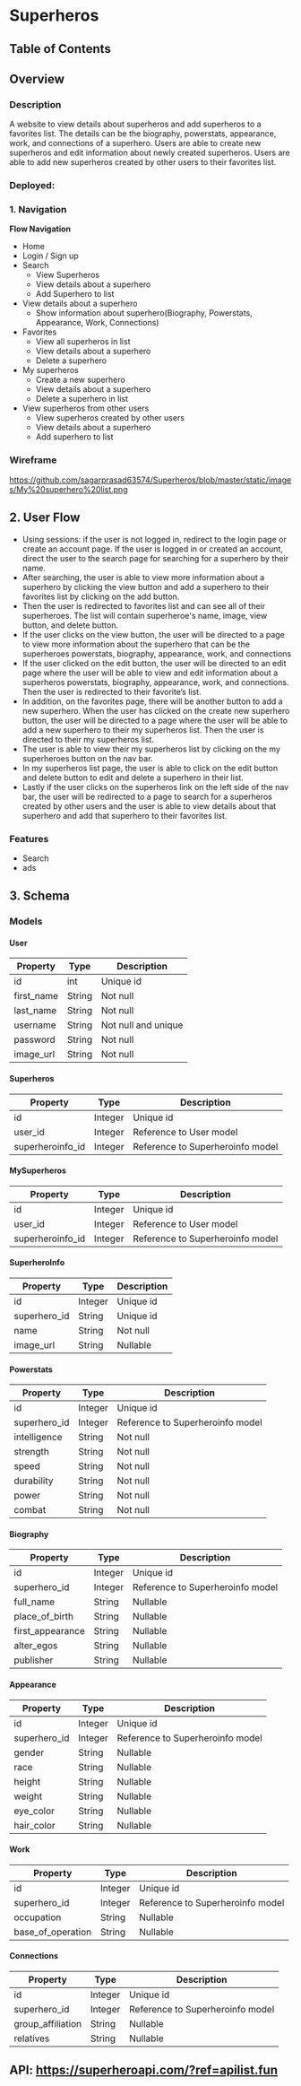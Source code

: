 # Superheros

## Table of Contents

## Overview

### Description
A website to view details about superheros and add superheros to a favorites list. The details can be the biography, powerstats, appearance, work, and connections of a superhero. Users are able to create new superheros and edit information 
about newly created superheros. Users are able to add new superheros created by other users to their favorites list. 

### Deployed: 

### 1. Navigation

**Flow Navigation**

* Home 
* Login / Sign up
* Search 
  * View Superheros
  * View details about a superhero
  * Add Superhero to list
* View details about a superhero
  * Show information about superhero(Biography, Powerstats, Appearance, Work, Connections)
* Favorites 
  * View all superheros in list
  * View details about a superhero
  * Delete a superhero
* My superheros
  * Create a new superhero
  * View details about a superhero
  * Delete a superhero in list
* View superheros from other users
  * View superheros created by other users
  * View details about a superhero
  * Add superhero to list
  
### Wireframe
https://github.com/sagarprasad63574/Superheros/blob/master/static/images/My%20superhero%20list.png

## 2. User Flow
* Using sessions: if the user is not logged in, redirect to the login page or create an account page. 
If the user is logged in or created an account, direct the user to the search page for searching for a superhero by their name.
* After searching, the user is able to view more information about a superhero by clicking the view button and add a superhero to their favorites list by clicking on the add button. 
* Then the user is redirected to favorites list and can see all of their superheroes. The list will contain superheroe's name, image, view button, and delete button. 
* If the user clicks on the view button, the user will be directed to a page to view more information about the superhero that can be the superheroes powerstats, biography, appearance, work, and connections
* If the user clicked on the edit button, the user will be directed to an edit page where the user will be able to view and edit information about a superheros powerstats, biography, appearance, work, and connections. Then the user is redirected to their favorite’s list. 
* In addition, on the favorites page, there will be another button to add a new superhero. When the user has clicked on the create new superhero button, the user will be directed to a page where the user will be able to add a new superhero to their my superheros list. Then the user is directed to their my superheros list.
* The user is able to view their my superheros list by clicking on the my superheroes button on the nav bar.
* In my superheros list page, the user is able to click on the edit button and delete button to edit and delete a superhero in their list. 
* Lastly if the user clicks on the superheros link on the left side of the nav bar, the user will be redirected to a page to search for a superheros created by other users and the user is able to view details about that superhero and add that superhero to their favorites list. 

### Features
* Search
 * ads
## 3. Schema 

### Models
#### User

   | Property      | Type     | Description |
   | ------------- | -------- | ------------|
   | id | int | Unique id |
   | first_name | String| Not null |
   | last_name | String | Not null |
   | username | String | Not null and unique |
   | password | String | Not null |
   | image_url | String | Not null |
   
#### Superheros

   | Property      | Type     | Description |
   | ------------- | -------- | ------------|
   | id | Integer | Unique id |
   | user_id | Integer | Reference to User model |
   | superheroinfo_id | Integer | Reference to Superheroinfo model  |
   
#### MySuperheros

   | Property      | Type     | Description |
   | ------------- | -------- | ------------|
   | id | Integer | Unique id |
   | user_id | Integer | Reference to User model |
   | superheroinfo_id | Integer | Reference to Superheroinfo model |
   
#### SuperheroInfo

   | Property      | Type     | Description |
   | ------------- | -------- | ------------|
   | id | Integer | Unique id |
   | superhero_id | String | Unique id |
   | name | String | Not null |
   | image_url | String | Nullable |

#### Powerstats

   | Property      | Type     | Description |
   | ------------- | -------- | ------------|
   | id | Integer | Unique id |
   | superhero_id | Integer | Reference to Superheroinfo model |
   | intelligence | String | Not null |
   | strength | String | Not null |
   | speed | String | Not null |
   | durability | String | Not null |
   | power | String | Not null |
   | combat | String | Not null |

#### Biography

   | Property      | Type     | Description |
   | ------------- | -------- | ------------|
   | id | Integer | Unique id |
   | superhero_id | Integer | Reference to Superheroinfo model |
   | full_name | String | Nullable |
   | place_of_birth | String | Nullable |
   | first_appearance | String | Nullable |
   | alter_egos | String | Nullable |
   | publisher | String | Nullable |

#### Appearance

   | Property      | Type     | Description |
   | ------------- | -------- | ------------|
   | id | Integer | Unique id |
   | superhero_id | Integer | Reference to Superheroinfo model |
   | gender | String | Nullable |
   | race | String | Nullable |
   | height | String | Nullable |
   | weight | String | Nullable |
   | eye_color | String | Nullable |
   | hair_color | String | Nullable |

#### Work

   | Property      | Type     | Description |
   | ------------- | -------- | ------------|
   | id | Integer | Unique id |
   | superhero_id | Integer | Reference to Superheroinfo model |
   | occupation | String | Nullable |
   | base_of_operation | String | Nullable |

#### Connections

   | Property      | Type     | Description |
   | ------------- | -------- | ------------|
   | id | Integer | Unique id |
   | superhero_id | Integer | Reference to Superheroinfo model |
   | group_affiliation | String | Nullable |
   | relatives | String | Nullable |
   
## API: https://superheroapi.com/?ref=apilist.fun
